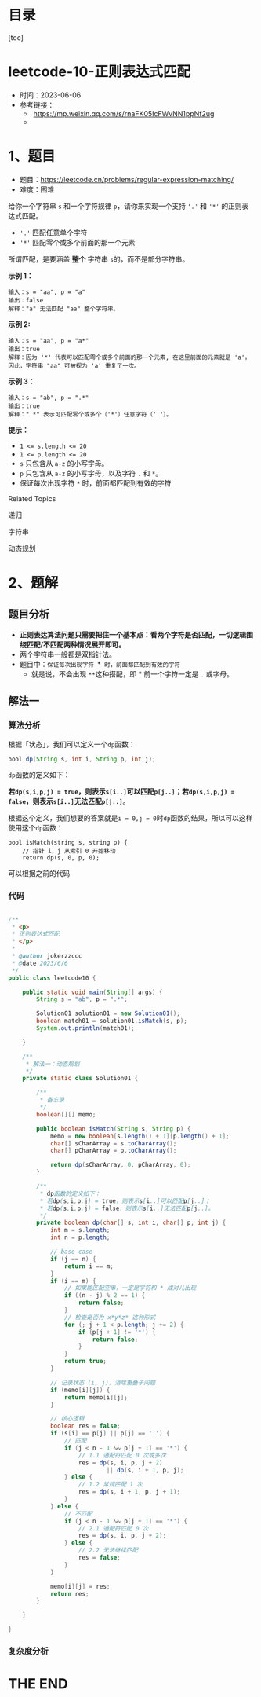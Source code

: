 # 目录

[toc]

# leetcode-10-正则表达式匹配

- 时间：2023-06-06
- 参考链接：
  - ​	https://mp.weixin.qq.com/s/rnaFK05IcFWvNN1ppNf2ug
  - 




# 1、题目

- 题目：https://leetcode.cn/problems/regular-expression-matching/
- 难度：困难



给你一个字符串 `s` 和一个字符规律 `p`，请你来实现一个支持 `'.'` 和 `'*'` 的正则表达式匹配。

+ `'.'` 匹配任意单个字符
+ `'*'` 匹配零个或多个前面的那一个元素

所谓匹配，是要涵盖 **整个** 字符串 `s`的，而不是部分字符串。

**示例 1：**

```
输入：s = "aa", p = "a"
输出：false
解释："a" 无法匹配 "aa" 整个字符串。
```

**示例 2:**

```
输入：s = "aa", p = "a*"
输出：true
解释：因为 '*' 代表可以匹配零个或多个前面的那一个元素, 在这里前面的元素就是 'a'。因此，字符串 "aa" 可被视为 'a' 重复了一次。
```

**示例 3：**

```
输入：s = "ab", p = ".*"
输出：true
解释：".*" 表示可匹配零个或多个（'*'）任意字符（'.'）。
```



**提示：**

+ `1 <= s.length <= 20`
+ `1 <= p.length <= 20`
+ `s` 只包含从 `a-z` 的小写字母。
+ `p` 只包含从 `a-z` 的小写字母，以及字符 `.` 和 `*`。
+ 保证每次出现字符 `*` 时，前面都匹配到有效的字符

Related Topics

递归

字符串

动态规划



# 2、题解

## 题目分析

- **正则表达算法问题只需要把住一个基本点：看两个字符是否匹配，一切逻辑围绕匹配/不匹配两种情况展开即可。**
- 两个字符串一般都是双指针法。
- 题目中：`保证每次出现字符 `*` 时，前面都匹配到有效的字符`
  - 就是说，不会出现 `**`这种搭配，即 * 前一个字符一定是 `.` 或字母。








## 解法一

### 算法分析

根据「状态」，我们可以定义一个`dp`函数：

```java
bool dp(String s, int i, String p, int j);
```

`dp`函数的定义如下：

**若`dp(s,i,p,j) = true`，则表示`s[i..]`可以匹配`p[j..]`；若`dp(s,i,p,j) = false`，则表示`s[i..]`无法匹配`p[j..]`**。

根据这个定义，我们想要的答案就是`i = 0,j = 0`时`dp`函数的结果，所以可以这样使用这个`dp`函数：

```
bool isMatch(string s, string p) {
    // 指针 i，j 从索引 0 开始移动
    return dp(s, 0, p, 0);
```

可以根据之前的代码



### 代码

```java

/**
 * <p>
 * 正则表达式匹配
 * </p>
 *
 * @author jokerzzccc
 * @date 2023/6/6
 */
public class leetcode10 {

    public static void main(String[] args) {
        String s = "ab", p = ".*";

        Solution01 solution01 = new Solution01();
        boolean match01 = solution01.isMatch(s, p);
        System.out.println(match01);

    }

    /**
     * 解法一：动态规划
     */
    private static class Solution01 {

        /**
         * 备忘录
         */
        boolean[][] memo;

        public boolean isMatch(String s, String p) {
            memo = new boolean[s.length() + 1][p.length() + 1];
            char[] sCharArray = s.toCharArray();
            char[] pCharArray = p.toCharArray();

            return dp(sCharArray, 0, pCharArray, 0);
        }

        /**
         * dp函数的定义如下：
         * 若dp(s,i,p,j) = true，则表示s[i..]可以匹配p[j..]；
         * 若dp(s,i,p,j) = false，则表示s[i..]无法匹配p[j..]。
         */
        private boolean dp(char[] s, int i, char[] p, int j) {
            int m = s.length;
            int n = p.length;

            // base case
            if (j == n) {
                return i == m;
            }
            if (i == m) {
                // 如果能匹配空串，一定是字符和 * 成对儿出现
                if ((n - j) % 2 == 1) {
                    return false;
                }
                // 检查是否为 x*y*z* 这种形式
                for (; j + 1 < p.length; j += 2) {
                    if (p[j + 1] != '*') {
                        return false;
                    }
                }
                return true;
            }

            // 记录状态 (i, j)，消除重叠子问题
            if (memo[i][j]) {
                return memo[i][j];
            }

            // 核心逻辑
            boolean res = false;
            if (s[i] == p[j] || p[j] == '.') {
                // 匹配
                if (j < n - 1 && p[j + 1] == '*') {
                    // 1.1 通配符匹配 0 次或多次
                    res = dp(s, i, p, j + 2)
                            || dp(s, i + 1, p, j);
                } else {
                    // 1.2 常规匹配 1 次
                    res = dp(s, i + 1, p, j + 1);
                }
            } else {
                // 不匹配
                if (j < n - 1 && p[j + 1] == '*') {
                    // 2.1 通配符匹配 0 次
                    res = dp(s, i, p, j + 2);
                } else {
                    // 2.2 无法继续匹配
                    res = false;
                }
            }

            memo[i][j] = res;
            return res;
        }

    }

}
```





### 复杂度分析











# THE END